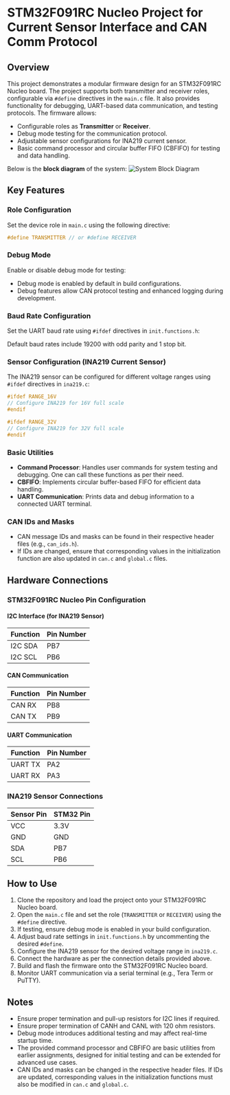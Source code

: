 # STM32F091RC Nucleo Project for Current Sensor Interface and CAN Comm Protocol

## Overview
This project demonstrates a modular firmware design for an STM32F091RC Nucleo board. The project supports both transmitter and receiver roles, configurable via `#define` directives in the `main.c` file. It also provides functionality for debugging, UART-based data communication, and testing protocols. The firmware allows:

- Configurable roles as **Transmitter** or **Receiver**.
- Debug mode testing for the communication protocol.
- Adjustable sensor configurations for INA219 current sensor.
- Basic command processor and circular buffer FIFO (CBFIFO) for testing and data handling.

Below is the **block diagram** of the system:
![System Block Diagram](PES.jpg)

## Key Features

### Role Configuration
Set the device role in `main.c` using the following directive:

```c
#define TRANSMITTER // or #define RECEIVER
```

### Debug Mode
Enable or disable debug mode for testing:
- Debug mode is enabled by default in build configurations.
- Debug features allow CAN protocol testing and enhanced logging during development.

### Baud Rate Configuration
Set the UART baud rate using `#ifdef` directives in `init.functions.h`:

Default baud rates include 19200 with odd parity and 1 stop bit.

### Sensor Configuration (INA219 Current Sensor)
The INA219 sensor can be configured for different voltage ranges using `#ifdef` directives in `ina219.c`:

```c
#ifdef RANGE_16V
// Configure INA219 for 16V full scale
#endif

#ifdef RANGE_32V
// Configure INA219 for 32V full scale
#endif
```

### Basic Utilities
- **Command Processor**: Handles user commands for system testing and debugging. One can call these functions as per their need.
- **CBFIFO**: Implements circular buffer-based FIFO for efficient data handling.
- **UART Communication**: Prints data and debug information to a connected UART terminal.

### CAN IDs and Masks
- CAN message IDs and masks can be found in their respective header files (e.g., `can_ids.h`).
- If IDs are changed, ensure that corresponding values in the initialization function are also updated in `can.c` and `global.c` files.

## Hardware Connections
### STM32F091RC Nucleo Pin Configuration

#### I2C Interface (for INA219 Sensor)
| Function | Pin Number |
|----------|------------|
| I2C SDA  | PB7        |
| I2C SCL  | PB6        |

#### CAN Communication
| Function | Pin Number |
|----------|------------|
| CAN RX   | PB8      |
| CAN TX   | PB9       |

#### UART Communication
| Function | Pin Number |
|----------|------------|
| UART TX  | PA2        |
| UART RX  | PA3        |

### INA219 Sensor Connections
| Sensor Pin  | STM32 Pin |
|-------------|-----------|
| VCC         | 3.3V      |
| GND         | GND       |
| SDA         | PB7       |
| SCL         | PB6       |

## How to Use

1. Clone the repository and load the project onto your STM32F091RC Nucleo board.
2. Open the `main.c` file and set the role (`TRANSMITTER` or `RECEIVER`) using the `#define` directive.
3. If testing, ensure debug mode is enabled in your build configuration.
4. Adjust baud rate settings in `init.functions.h` by uncommenting the desired `#define`.
5. Configure the INA219 sensor for the desired voltage range in `ina219.c`.
6. Connect the hardware as per the connection details provided above.
7. Build and flash the firmware onto the STM32F091RC Nucleo board.
8. Monitor UART communication via a serial terminal (e.g., Tera Term or PuTTY).

## Notes
- Ensure proper termination and pull-up resistors for I2C lines if required.
- Ensure proper termination of CANH and CANL with 120 ohm resistors.
- Debug mode introduces additional testing and may affect real-time startup time.
- The provided command processor and CBFIFO are basic utilities from earlier assignments, designed for initial testing and can be extended for advanced use cases.
- CAN IDs and masks can be changed in the respective header files. If IDs are updated, corresponding values in the initialization functions must also be modified in `can.c` and `global.c`.
